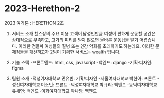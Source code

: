 # 2023-Herethon-2
2023 여기톤 : HERETHON 2조
1. 서비스 소개
헬스장의 주요 이용 고객이 남성인만큼 여성이 편하게 운동할 공간은 상대적으로 부족하고, 고가의 피티를 받지 않으면 올바른 운동법을 알기 어렵습니다. 이러한 점들이 여성들의 질병 또는 건강 악화를 초래하기도 하는데요. 이러한 문제점들을 개선하고자 2팀이 기획한 서비스는 wealth 입니다.  


2. 기술 스택
-프론트엔드: html, css, javascript
-백엔드: django
-기획·디자인: figma

3. 팀원 소개
-덕성여자대학교 민유빈: 기획/디자인
-서울여자대학교 박현아: 프론트
-성신여자대학교 이소민: 프론트
-덕성여자대학교 박규리: 백엔드
-동덕여자대학교 유새연: 백엔드
-이화여자대학교 박나담: 백엔드

